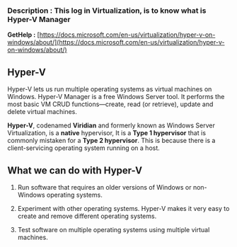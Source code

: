 ### Description : This log in Virtualization, is to know what is Hyper-V Manager

**GetHelp :** [https://docs.microsoft.com/en-us/virtualization/hyper-v-on-windows/about/](https://docs.microsoft.com/en-us/virtualization/hyper-v-on-windows/about/)

## Hyper-V

Hyper-V lets us run multiple operating systems as virtual machines on Windows. Hyper-V Manager is a free Windows Server tool. It performs the most basic VM CRUD functions—create, read (or retrieve), update and delete virtual machines.

**Hyper-V**, codenamed **Viridian** and formerly known as Windows Server Virtualization, is a **native** hypervisor, It is a **Type 1 hypervisor** that is commonly mistaken for a **Type 2 hypervisor**. This is because there is a client-servicing operating system running on a host.

## What we can do with Hyper-V

1.  Run software that requires an older versions of Windows or non-Windows operating systems.
    
2.  Experiment with other operating systems. Hyper-V makes it very easy to create and remove different operating systems.
    
3.  Test software on multiple operating systems using multiple virtual machines.
    

